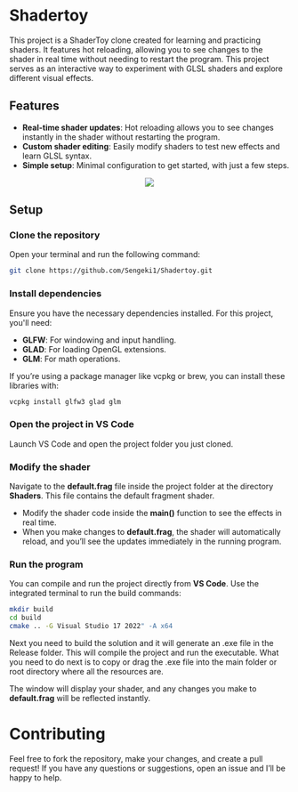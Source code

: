 # Shadertoy

This project is a ShaderToy clone created for learning and practicing shaders. 
It features hot reloading, allowing you to see changes to the shader in real time without needing to restart the program. This project serves as an interactive way to experiment with GLSL shaders and explore different visual effects.

## Features

* **Real-time shader updates**: Hot reloading allows you to see changes instantly in the shader without restarting the program.
* **Custom shader editing**: Easily modify shaders to test new effects and learn GLSL syntax.
* **Simple setup**: Minimal configuration to get started, with just a few steps.

<p align="center">
  <img src="https://github.com/user-attachments/assets/16a61033-e2b1-49b2-b18b-04d0e778fb02">
</p>

## Setup

### Clone the repository

Open your terminal and run the following command:

```bash
git clone https://github.com/Sengeki1/Shadertoy.git
```

### Install dependencies

Ensure you have the necessary dependencies installed. For this project, you'll need:

* **GLFW**: For windowing and input handling.
* **GLAD**: For loading OpenGL extensions.
* **GLM**: For math operations.
  
If you’re using a package manager like vcpkg or brew, you can install these libraries with:

```bash
vcpkg install glfw3 glad glm
```

### Open the project in VS Code

Launch VS Code and open the project folder you just cloned.

### Modify the shader

Navigate to the **default.frag** file inside the project folder at the directory **Shaders**. This file contains the default fragment shader.

* Modify the shader code inside the **main()** function to see the effects in real time.
* When you make changes to **default.frag**, the shader will automatically reload, and you’ll see the updates immediately in the running program.

### Run the program

You can compile and run the project directly from **VS Code**. Use the integrated terminal to run the build commands:

```bash
mkdir build
cd build
cmake .. -G Visual Studio 17 2022" -A x64
```

Next you need to build the solution and it will generate an .exe file in the Release folder. This will compile the project and run the executable.
What you need to do next is to copy or drag the .exe file into the main folder or root directory where all the resources are.

The window will display your shader, and any changes you make to **default.frag** will be reflected instantly.

# Contributing

Feel free to fork the repository, make your changes, and create a pull request! If you have any questions or suggestions, open an issue and I’ll be happy to help.
